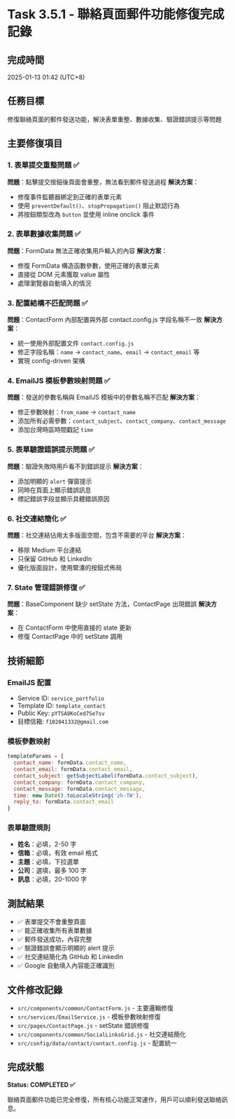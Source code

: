 # Task 3.5.1 - 聯絡頁面郵件功能修復完成記錄

## 完成時間
2025-01-13 01:42 (UTC+8)

## 任務目標
修復聯絡頁面的郵件發送功能，解決表單重整、數據收集、驗證錯誤提示等問題

## 主要修復項目

### 1. 表單提交重整問題 ✅
**問題**：點擊提交按鈕後頁面會重整，無法看到郵件發送過程
**解決方案**：
- 修復事件監聽器綁定到正確的表單元素
- 使用 `preventDefault()`、`stopPropagation()` 阻止默認行為
- 將按鈕類型改為 `button` 並使用 inline onclick 事件

### 2. 表單數據收集問題 ✅
**問題**：FormData 無法正確收集用戶輸入的內容
**解決方案**：
- 修復 FormData 構造函數參數，使用正確的表單元素
- 直接從 DOM 元素獲取 value 屬性
- 處理瀏覽器自動填入的情況

### 3. 配置結構不匹配問題 ✅
**問題**：ContactForm 內部配置與外部 contact.config.js 字段名稱不一致
**解決方案**：
- 統一使用外部配置文件 `contact.config.js`
- 修正字段名稱：`name` → `contact_name`、`email` → `contact_email` 等
- 實現 config-driven 架構

### 4. EmailJS 模板參數映射問題 ✅
**問題**：發送的參數名稱與 EmailJS 模板中的參數名稱不匹配
**解決方案**：
- 修正參數映射：`from_name` → `contact_name`
- 添加所有必需參數：`contact_subject`、`contact_company`、`contact_message`
- 添加台灣時區時間戳記 `time`

### 5. 表單驗證錯誤提示問題 ✅
**問題**：驗證失敗時用戶看不到錯誤提示
**解決方案**：
- 添加明顯的 `alert` 彈窗提示
- 同時在頁面上顯示錯誤訊息
- 標記錯誤字段並顯示具體錯誤原因

### 6. 社交連結簡化 ✅
**問題**：社交連結佔用太多版面空間，包含不需要的平台
**解決方案**：
- 移除 Medium 平台連結
- 只保留 GitHub 和 LinkedIn
- 優化版面設計，使用緊湊的按鈕式佈局

### 7. State 管理錯誤修復 ✅
**問題**：BaseComponent 缺少 setState 方法，ContactPage 出現錯誤
**解決方案**：
- 在 ContactForm 中使用直接的 state 更新
- 修復 ContactPage 中的 setState 調用

## 技術細節

### EmailJS 配置
- Service ID: `service_portfolio`
- Template ID: `template_contact`
- Public Key: `pYTSA8KoCed7Se7sv`
- 目標信箱: `f102041332@gmail.com`

### 模板參數映射
```javascript
templateParams = {
  contact_name: formData.contact_name,
  contact_email: formData.contact_email,
  contact_subject: getSubjectLabel(formData.contact_subject),
  contact_company: formData.contact_company,
  contact_message: formData.contact_message,
  time: new Date().toLocaleString('zh-TW'),
  reply_to: formData.contact_email
}
```

### 表單驗證規則
- **姓名**：必填，2-50 字
- **信箱**：必填，有效 email 格式
- **主題**：必填，下拉選單
- **公司**：選填，最多 100 字
- **訊息**：必填，20-1000 字

## 測試結果
- ✅ 表單提交不會重整頁面
- ✅ 能正確收集所有表單數據
- ✅ 郵件發送成功，內容完整
- ✅ 驗證錯誤會顯示明顯的 alert 提示
- ✅ 社交連結簡化為 GitHub 和 LinkedIn
- ✅ Google 自動填入內容能正確識別

## 文件修改記錄
- `src/components/common/ContactForm.js` - 主要邏輯修復
- `src/services/EmailService.js` - 模板參數映射修復
- `src/pages/ContactPage.js` - setState 錯誤修復
- `src/components/common/SocialLinksGrid.js` - 社交連結簡化
- `src/config/data/contact/contact.config.js` - 配置統一

## 完成狀態
**Status: COMPLETED ✅**

聯絡頁面郵件功能已完全修復，所有核心功能正常運作，用戶可以順利發送聯絡訊息。